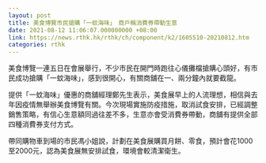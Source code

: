 ```yaml
---
layout: post
title: 美食博覽市民搶購「一蚊海味」　商戶稱消費券帶動生意
date: 2021-08-12 11:06:07.000000000 +08:00
link: https://news.rthk.hk/rthk/ch/component/k2/1605510-20210812.htm
categories: rthk
---
```


美食博覽一連五日在會展舉行，不少市民在開門時跑往心儀攤檔搶購心頭好，有市民成功搶購「一蚊海味」，感到很開心，有關商舖在一、兩分鐘內就要截龍。

提供「一蚊海味」優惠的商舖經理鄭先生表示，美食展早上的人流理想，相信與去年因疫情無舉辦美食博覽有關。今次現場實施防疫措施，取消試食安排，已經調整銷售策略，有信心生意額同過往差不多，生意亦會受消費券帶動，商舖有提供全部四種消費券支付方式。

帶同購物車到場的市民馮小姐說，計劃在美食展購買月餅、零食，預計會花1000至2000元，認為美食展無安排試食，環境會較清潔衛生。
